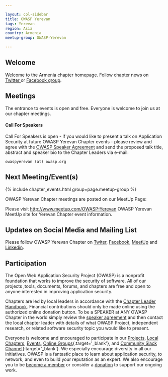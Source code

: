 ```yaml
---

layout: col-sidebar
title: OWASP Yerevan
tags: Yerevan
region: Asia
country: Armenia
meetup-group: OWASP-Yerevan

---
```

<!-- rebuild -->

## Welcome

Welcome to the Armenia chapter homepage. Follow chapter news on [Twitter
](https://twitter.com/OWASPYerevan) or [Facebook
group](https://www.facebook.com/groups/688279971204810/).

## Meetings

The entrance to events is open and free. Everyone is welcome to join us at our
chapter meetings.

#### Call For Speakers

Call For Speakers is open - if you would like to present a talk on Application Security at future OWASP Yerevan Chapter events - please review and agree with the [OWASP Speaker Agreement](https://owasp.org/www-policy/legal/speaker-agreement) and send the proposed talk title, abstract and speaker bio to the Chapter Leaders via e-mail:

`owaspyerevan (at) owasp.org`

Next Meeting/Event(s)
---------------------
{% include chapter_events.html group=page.meetup-group %}

OWASP Yerevan Chapter meetings are posted on our MeetUp Page:

Please visit <a href="http://www.meetup.com/OWASP-Yerevan">http://www.meetup.com/OWASP-Yerevan</a> OWASP Yerevan MeetUp site for Yerevan Chapter event information.

Updates on Social Media and Mailing List
---------------------
Please follow OWASP Yerevan Chapter on <a href="https://twitter.com/OWASPYerevan">Twiter</a>, <a href="https://www.facebook.com/groups/688279971204810/">Facebook</a>, <a href="https://meetup.com/OWASP-Yerevan">MeetUp</a> and <a href="https://www.linkedin.com/company/owasp-yerevan-chapter">Linkedin</a>.

## Participation
The Open Web Application Security Project (OWASP) is a nonprofit foundation that works to improve the security of software. All of our projects ,tools, documents, forums, and chapters are free and open to anyone interested in improving application security. 

Chapters are led by local leaders in accordance with the [Chapter Leader Handbook](/www-policy/rules-of-procedure/chapter-handbook). Financial contributions should only be made online using the authorized online donation button. To be a SPEAKER at ANY OWASP Chapter in the world simply review the [speaker agreement](/www-policy/speaker-agreement) and then contact the local chapter leader with details of what OWASP Project, independent research, or related software security topic you would like to present.

Everyone is welcome and encouraged to participate in our [Projects](/projects), [Local Chapters](/chapters), [Events](/events), [Online Groups](https://groups.google.com/a/owasp.com/){:target='_blank'}, and [Community Slack Channel](https://owasp.slack.com/){:target='_blank'}. We especially encourage diversity in all our initiatives. OWASP is a fantastic place to learn about application security, to network, and even to build your reputation as an expert. We also encourage you to be [become a member](/membership) or consider a [donation](/donate) to support our ongoing work.
